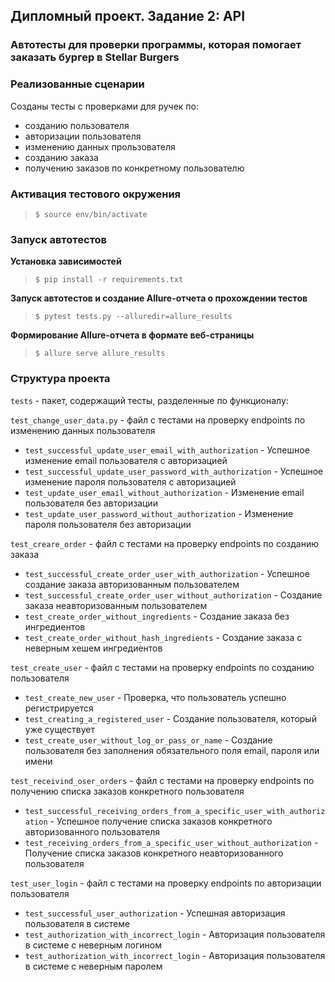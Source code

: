## Дипломный проект. Задание 2: API

### Автотесты для проверки программы, которая помогает заказать бургер в Stellar Burgers

### Реализованные сценарии

Созданы тесты с проверками для ручек по:
- созданию пользователя
- авторизации пользователя
- изменению данных прользователя
- созданию заказа
- получению заказов по конкретному пользователю

### Активация тестового окружения

> `$ source env/bin/activate`

### Запуск автотестов

**Установка зависимостей**

> `$ pip install -r requirements.txt`

**Запуск автотестов и создание Allure-отчета о прохождении тестов**

>  `$ pytest tests.py --alluredir=allure_results`

**Формирование Allure-отчета в формате веб-страницы**

>  `$ allure serve allure_results`

### Структура проекта

`tests` - пакет, содержащий тесты, разделенные по функционалу:

`test_change_user_data.py` - файл с тестами на проверку endpoints по изменению данных пользователя
- `test_successful_update_user_email_with_authorization` - Успешное изменение email пользователя с авторизацией
- `test_successful_update_user_password_with_authorization` - Успешное изменение пароля пользователя с авторизацией
- `test_update_user_email_without_authorization` - Изменение email пользователя без авторизации
- `test_update_user_password_without_authorization` - Изменение пароля пользователя без авторизации

`test_creare_order` - файл с тестами на проверку endpoints по созданию заказа
- `test_successful_create_order_user_with_authorization` - Успешное создание заказа авторизованным пользователем
- `test_successful_create_order_user_without_authorization` - Создание заказа неавторизованным пользователем
- `test_create_order_without_ingredients` - Создание заказа без ингредиентов
- `test_create_order_without_hash_ingredients` - Создание заказа с неверным хешем ингредиентов

`test_create_user` - файл с тестами на проверку endpoints по созданию пользователя
- `test_create_new_user` - Проверка, что пользователь успешно регистрируется
- `test_creating_a_registered_user` - Создание пользователя, который уже существует
- `test_create_user_without_log_or_pass_or_name` - Создание пользователя без заполнения обязательного поля email, пароля или имени

`test_receivind_oser_orders` - файл с тестами на проверку endpoints по получению списка заказов конкретного пользователя
- `test_successful_receiving_orders_from_a_specific_user_with_authorization` - Успешное получение списка заказов конкретного авторизованного пользователя
- `test_receiving_orders_from_a_specific_user_without_authorization` - Получение списка заказов конкретного неавторизованного пользователя

`test_user_login` - файл с тестами на проверку endpoints по авторизации пользователя
- `test_successful_user_authorization` - Успешная авторизация пользователя в системе
- `test_authorization_with_incorrect_login` - Авторизация пользователя в системе с неверным логином
- `test_authorization_with_incorrect_login` - Авторизация пользователя в системе с неверным паролем

